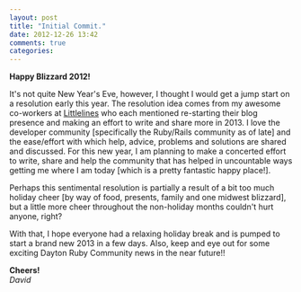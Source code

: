 ```yaml
---
layout: post
title: "Initial Commit."
date: 2012-12-26 13:42
comments: true
categories: 
---
```


**Happy Blizzard 2012!**

It's not quite New Year's Eve, however, I thought I would get a jump start on a resolution early this year. The resolution idea comes from my awesome co-workers at [Littlelines](http://littlelines.com) who each mentioned re-starting their blog presence and making an effort to write and share more in 2013. I love the developer community [specifically the Ruby/Rails community as of late] and the ease/effort with which help, advice, problems and solutions are shared and discussed. For this new year, I am planning to make a concerted effort to write, share and help the community that has helped in uncountable ways getting me where I am today [which is a pretty fantastic happy place!]. 

Perhaps this sentimental resolution is partially a result of a bit too much holiday cheer [by way of food, presents, family and one midwest blizzard], but a little more cheer throughout the non-holiday months couldn't hurt anyone, right?

With that, I hope everyone had a relaxing holiday break and is pumped to start a brand new 2013 in a few days. Also, keep and eye out for some exciting Dayton Ruby Community news in the near future!!

**Cheers!**  
*David*